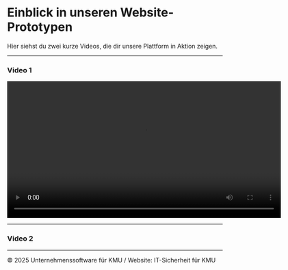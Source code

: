 # Einblick in unseren Website-Prototypen

Hier siehst du zwei kurze Videos, die dir unsere Plattform in Aktion zeigen.

---

### Video 1

<video width="640" controls>
  <source src="docs/assets/images/Videos/Video_KMU.mp4" type="video/mp4">
  Dein Browser unterstützt das Video-Tag nicht.
</video>

---

### Video 2



---

© 2025 Unternehmenssoftware für KMU / Website: IT-Sicherheit für KMU 

